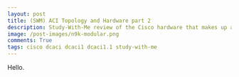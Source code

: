```yaml
---
layout: post
title: (SWM) ACI Topology and Hardware part 2
description: Study-With-Me review of the Cisco hardware that makes up an ACI fabric. 300-620 DCACI Exam.
image: /post-images/n9k-modular.png
comments: True
tags: cisco dcaci dcaci1 dcaci1.1 study-with-me 
---
```


Hello.